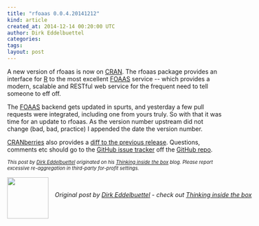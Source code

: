 ```yaml
---
title: "rfoaas 0.0.4.20141212"
kind: article
created_at: 2014-12-14 00:20:00 UTC
author: Dirk Eddelbuettel
categories: 
tags: 
layout: post
---
```

<p>A new version of rfoaas is now on <a href="http://cran.r-project.org">CRAN</a>. The rfoaas package provides an interface for <a href="http://www.r-project.org">R</a> to the most excellent <a href="http://www.foaas.com">FOAAS</a> service -- which provides a modern, scalable and RESTful web service for the frequent need to tell someone to eff off.</p>
<p>The <a href="http://www.foaas.com">FOAAS</a> backend gets updated in spurts, and yesterday a few pull requests were integrated, including one from yours truly. So with that it was time for an update to rfoaas. As the version number upstream did not change (bad, bad, practice) I appended the date the version number.</p>
<p><a href="http://dirk.eddelbuettel.com/cranberries/">CRANberries</a> also provides a <a href="http://dirk.eddelbuettel.com/cranberries/2014/12/13#rfoaas_0.0.4.20141212">diff to the previous release</a>. Questions, comments etc should go to the <a href="https://github.com/eddelbuettel/rfoaas/issues">GitHub issue tracker</a> off the <a href="https://github.com/eddelbuettel/rfoaas">GitHub repo</a>.</p>
<p style="font-size:80%; font-style:italic;">
This post by <a href="http://dirk.eddelbuettel.com">Dirk Eddelbuettel</a> originated on his <a href="http://dirk.eddelbuettel.com/blog/">Thinking inside the box</a> blog. Please report excessive re-aggregation in third-party for-profit settings.
<p><div class="author">
  <img src="" style="width: 96px; height: 96;">
  <span style="position: absolute; padding: 32px 15px;">
    <i>Original post by <a href="http://twitter.com/">Dirk Eddelbuettel</a> - check out <a href="http://dirk.eddelbuettel.com/blog">Thinking inside the box   </a></i>
  </span>
</div>
